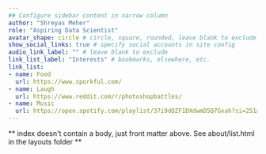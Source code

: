 ```yaml
---
## Configure sidebar content in narrow column
author: "Shreyas Meher"
role: "Aspiring Data Scientist"
avatar_shape: circle # circle, square, rounded, leave blank to exclude
show_social_links: true # specify social accounts in site config
audio_link_label: "" # leave blank to exclude
link_list_label: "Interests" # bookmarks, elsewhere, etc.
link_list:
- name: Food
  url: https://www.sporkful.com/
- name: Laugh
  url: https://www.reddit.com/r/photoshopbattles/
- name: Music
  url: https://open.spotify.com/playlist/37i9dQZF1DXdwmD5Q7Gxah?si=251a562b9c6a44b6
---
```


** index doesn't contain a body, just front matter above.
See about/list.html in the layouts folder **